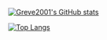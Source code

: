 [![Greve2001's GitHub stats](https://github-readme-stats.vercel.app/api?username=Greve2001&show_icons=true&theme=dracula)](https://github.com/anuraghazra/github-readme-stats)

[![Top Langs](https://github-readme-stats.vercel.app/api/top-langs/?username=Greve2001&theme=dracula)](https://github.com/anuraghazra/github-readme-stats)

